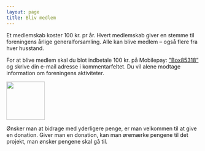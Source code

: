 ```yaml
---
layout: page
title: Bliv medlem
---
```


Et medlemskab koster 100 kr. pr år. Hvert medlemskab giver en stemme til foreningens årlige generalforsamling. Alle kan blive medlem – også flere fra hver husstand.

For at blive medlem skal du blot indbetale 100 kr. på Mobilepay: <a href="https://www.mobilepay.dk/erhverv/betalingslink/betalingslink-svar?phone=Box85318&amount=100&comment=Skriv%20din%20email%20her">"Box85318”</a>  og skrive din e-mail adresse i kommentarfeltet. Du vil alene modtage information om foreningens aktiviteter. 

<a href="https://www.mobilepay.dk/erhverv/betalingslink/betalingslink-svar?phone=Box85318&amount=100&comment=Skriv%20din%20email%20her">
  <img width="100" height="100" src="{{ "/assets/mobilepay.png" | relative_url }}" />
</a>

Ønsker man at bidrage med yderligere penge, er man velkommen til at give en donation. Giver man en donation, kan man øremærke pengene til det projekt, man ønsker pengene skal gå til.


